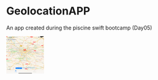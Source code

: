 # GeolocationAPP
An app created during the piscine swift bootcamp (Day05)

<a href="url"><img src="https://github.com/amkhuma/GeolocationAPP/blob/master/images/image1.png" align="left" height="100" width="100" ></a>
